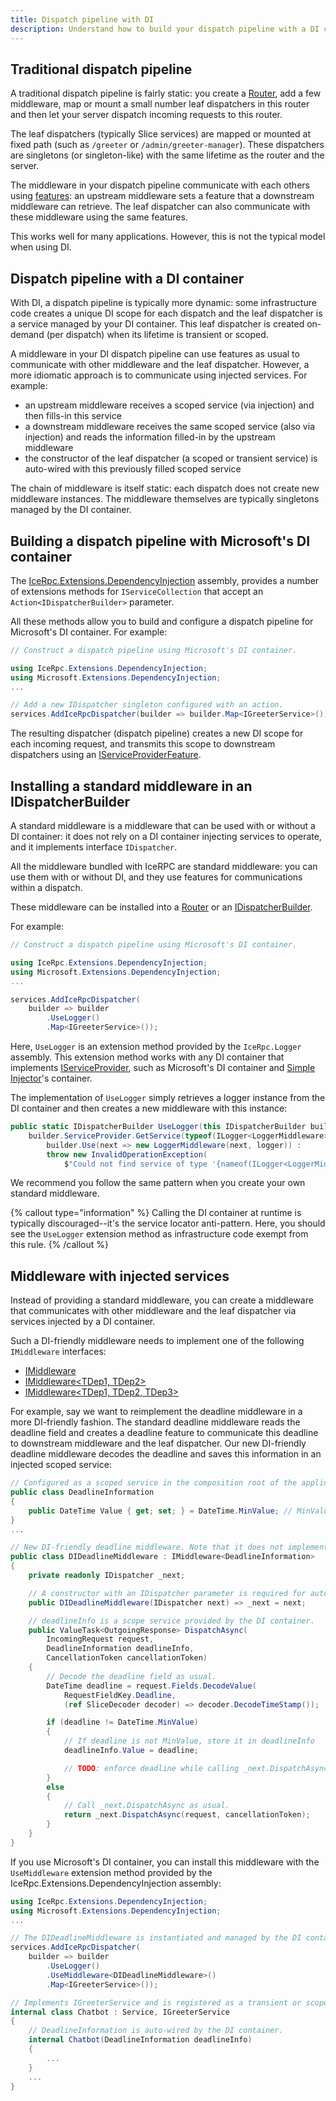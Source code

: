```yaml
---
title: Dispatch pipeline with DI
description: Understand how to build your dispatch pipeline with a DI container.
---
```


## Traditional dispatch pipeline

A traditional dispatch pipeline is fairly static: you create a [Router](csharp:IceRpc.Router), add a few middleware, map
or mount a small number leaf dispatchers in this router and then let your server dispatch incoming requests to this
router.

The leaf dispatchers (typically Slice services) are mapped or mounted at fixed path (such as `/greeter` or
`/admin/greeter-manager`). These dispatchers are singletons (or singleton-like) with the same lifetime as the router and
the server.

The middleware in your dispatch pipeline communicate with each others using
[features](csharp:IceRpc.IncomingRequest#IceRpc_IncomingRequest_Features): an upstream middleware sets a feature
that a downstream middleware can retrieve. The leaf dispatcher can also communicate with these middleware using the same
features.

This works well for many applications. However, this is not the typical model when using DI.

## Dispatch pipeline with a DI container

With DI, a dispatch pipeline is typically more dynamic: some infrastructure code creates a unique DI scope for each
dispatch and the leaf dispatcher is a service managed by your DI container. This leaf dispatcher is created on-demand
(per dispatch) when its lifetime is transient or scoped.

A middleware in your DI dispatch pipeline can use features as usual to communicate with other middleware and the leaf
dispatcher. However, a more idiomatic approach is to communicate using injected services. For example:
 - an upstream middleware receives a scoped service (via injection) and then fills-in this service
 - a downstream middleware receives the same scoped service (also via injection) and reads the information filled-in by
 the upstream middleware
 - the constructor of the leaf dispatcher (a scoped or transient service) is auto-wired with this previously filled
scoped service

The chain of middleware is itself static: each dispatch does not create new middleware instances. The middleware
themselves are typically singletons managed by the DI container.

## Building a dispatch pipeline with Microsoft's DI container

The [IceRpc.Extensions.DependencyInjection](https://github.com/icerpc/icerpc-csharp/tree/main/src/IceRpc.Extensions.DependencyInjection)
assembly, provides a number of extensions methods for `IServiceCollection` that accept an `Action<IDispatcherBuilder>`
parameter.

All these methods allow you to build and configure a dispatch pipeline for Microsoft's DI container. For example:

```csharp
// Construct a dispatch pipeline using Microsoft's DI container.

using IceRpc.Extensions.DependencyInjection;
using Microsoft.Extensions.DependencyInjection;
...

// Add a new IDispatcher singleton configured with an action.
services.AddIceRpcDispatcher(builder => builder.Map<IGreeterService>());
```

The resulting dispatcher (dispatch pipeline) creates a new DI scope for each incoming request, and transmits this scope
to downstream dispatchers using an [IServiceProviderFeature](csharp:IceRpc.Features.IServiceProviderFeature).

## Installing a standard middleware in an IDispatcherBuilder

A standard middleware is a middleware that can be used with or without a DI container: it does not rely on a DI
container injecting services to operate, and it implements interface `IDispatcher`.

All the middleware bundled with IceRPC are standard middleware: you can use them with or without DI, and they use
features for communications within a dispatch.

These middleware can be installed into a [Router](csharp:IceRpc.Router) or an
[IDispatcherBuilder](csharp:IceRpc.Builder.IDispatcherBuilder).

For example:

```csharp
// Construct a dispatch pipeline using Microsoft's DI container.

using IceRpc.Extensions.DependencyInjection;
using Microsoft.Extensions.DependencyInjection;
...

services.AddIceRpcDispatcher(
    builder => builder
        .UseLogger()
        .Map<IGreeterService>());
```

Here, `UseLogger` is an extension method provided by the `IceRpc.Logger` assembly. This extension method works with any
DI container that implements
[IServiceProvider](https://learn.microsoft.com/en-us/dotnet/api/system.iserviceprovider), such as
Microsoft's DI container and [Simple Injector](https://simpleinjector.org/)'s container.

The implementation of `UseLogger` simply retrieves a logger instance from the DI container and then creates a new
middleware with this instance:

```csharp
public static IDispatcherBuilder UseLogger(this IDispatcherBuilder builder) =>
    builder.ServiceProvider.GetService(typeof(ILogger<LoggerMiddleware>)) is ILogger logger ?
        builder.Use(next => new LoggerMiddleware(next, logger)) :
        throw new InvalidOperationException(
            $"Could not find service of type '{nameof(ILogger<LoggerMiddleware>)}' in the service container.");
```

We recommend you follow the same pattern when you create your own standard middleware.

{% callout type="information" %}
Calling the DI container at runtime is typically discouraged--it's the service locator anti-pattern. Here, you should
see the `UseLogger` extension method as infrastructure code exempt from this rule.
{% /callout %}

## Middleware with injected services

Instead of providing a standard middleware, you can create a middleware that communicates with other middleware and the
leaf dispatcher via services injected by a DI container.

Such a DI-friendly middleware needs to implement one of the following `IMiddleware` interfaces:
- [IMiddleware<TDep>](csharp:IceRpc.IMiddleware-1)
- [IMiddleware<TDep1, TDep2>](csharp:IceRpc.IMiddleware-2)
- [IMiddleware<TDep1, TDep2, TDep3>](csharp:IceRpc.IMiddleware-3)

For example, say we want to reimplement the deadline middleware in a more DI-friendly fashion. The standard deadline
middleware reads the deadline field and creates a deadline feature to communicate this deadline to downstream middleware
and the leaf dispatcher. Our new DI-friendly deadline middleware decodes the deadline and saves this information in an
injected scoped service:

```csharp
// Configured as a scoped service in the composition root of the application.
public class DeadlineInformation
{
    public DateTime Value { get; set; } = DateTime.MinValue; // MinValue means no deadline.
}
...

// New DI-friendly deadline middleware. Note that it does not implement IDispatcher.
public class DIDeadlineMiddleware : IMiddleware<DeadlineInformation>
{
    private readonly IDispatcher _next;

    // A constructor with an IDispatcher parameter is required for auto-wiring.
    public DIDeadlineMiddleware(IDispatcher next) => _next = next;

    // deadlineInfo is a scope service provided by the DI container.
    public ValueTask<OutgoingResponse> DispatchAsync(
        IncomingRequest request,
        DeadlineInformation deadlineInfo,
        CancellationToken cancellationToken)
    {
        // Decode the deadline field as usual.
        DateTime deadline = request.Fields.DecodeValue(
            RequestFieldKey.Deadline,
            (ref SliceDecoder decoder) => decoder.DecodeTimeStamp());

        if (deadline != DateTime.MinValue)
        {
            // If deadline is not MinValue, store it in deadlineInfo
            deadlineInfo.Value = deadline;

            // TODO: enforce deadline while calling _next.DispatchAsync.
        }
        else
        {
            // Call _next.DispatchAsync as usual.
            return _next.DispatchAsync(request, cancellationToken);
        }
    }
}
```

If you use Microsoft's DI container, you can install this middleware with the `UseMiddleware` extension method provided
by the IceRpc.Extensions.DependencyInjection assembly:

```csharp
using IceRpc.Extensions.DependencyInjection;
using Microsoft.Extensions.DependencyInjection;
...

// The DIDeadlineMiddleware is instantiated and managed by the DI container.
services.AddIceRpcDispatcher(
    builder => builder
        .UseLogger()
        .UseMiddleware<DIDeadlineMiddleware>()
        .Map<IGreeterService>());

// Implements IGreeterService and is registered as a transient or scoped service in the DI container.
internal class Chatbot : Service, IGreeterService
{
    // DeadlineInformation is auto-wired by the DI container.
    internal Chatbot(DeadlineInformation deadlineInfo)
    {
        ...
    }
    ...
}
```
